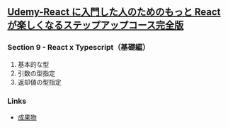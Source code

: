 ## [Udemy-React に入門した人のためのもっと React が楽しくなるステップアップコース完全版](https://www.udemy.com/course/react_stepup/learn/lecture/25224340#search)

### Section 9 - React x Typescript（基礎編）

1. 基本的な型
2. 引数の型指定
3. 返却値の型指定

### Links

- [成果物](https://rnre1s.csb.app/)
